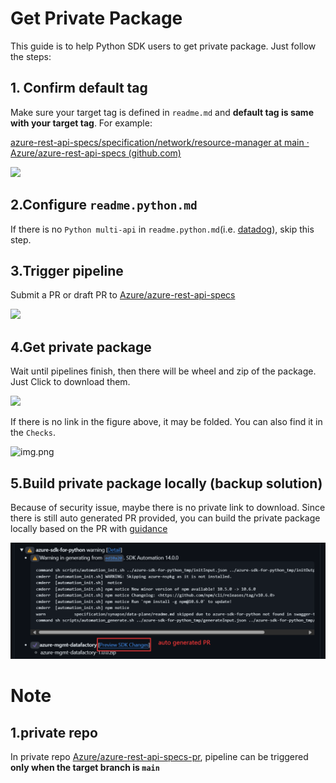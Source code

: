 # Get Private Package

This guide is to help Python SDK users to get private package. Just follow the steps:

## 1. Confirm default tag

Make sure your target tag is defined in `readme.md` and **default tag is same with your target tag**. For example:

[azure-rest-api-specs/specification/network/resource-manager at main · Azure/azure-rest-api-specs (github.com)](https://github.com/Azure/azure-rest-api-specs/tree/main/specification/network/resource-manager#basic-information)

![](default_tag.png)

## 2.Configure `readme.python.md`

If there is no `Python multi-api` in `readme.python.md`(i.e.  [datadog](https://github.com/Azure/azure-rest-api-specs/blob/main/specification/datadog/resource-manager/readme.python.md)), skip this step.



## 3.Trigger pipeline

Submit a PR or draft  PR to [Azure/azure-rest-api-specs](https://github.com/Azure/azure-rest-api-specs)

![](unreleased_package_guide_example1.png)

## 4.Get private package

Wait until pipelines finish, then there will be wheel and zip of the package. Just Click to download them.

![](unreleased_package_guide_example2.png)

If there is no link in the figure above, it may be folded. You can also find it in the `Checks`.

![img.png](unreleased_package_guide_example3.png)

## 5.Build private package locally (backup solution)

Because of security issue, maybe there is no private link to download. Since there is still auto generated PR provided, you can build the private package locally based on the PR with [guidance](https://github.com/Azure/azure-sdk-for-python/wiki/Common-issues-about-Python-SDK#build-private-package-with-pr)

![img.png](auto_gen_PR.png)

# Note

## 1.private repo

In private repo [Azure/azure-rest-api-specs-pr](https://github.com/Azure/azure-rest-api-specs-pr), pipeline can be triggered **only when the target branch is `main`**
